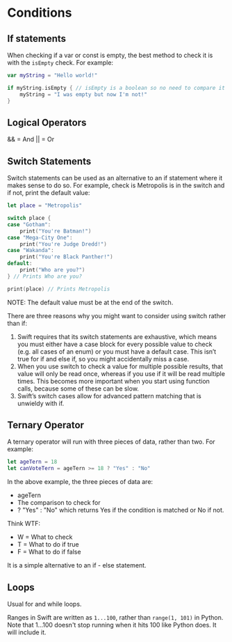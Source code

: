 # Conditions

## If statements

When checking if a var or const is empty, the best method to check it is with the `isEmpty` check. For example:

``` swift
var myString = "Hello world!"

if myString.isEmpty { // isEmpty is a boolean so no need to compare it with == true
    myString = "I was empty but now I'm not!"
}
```

## Logical Operators

&& = And
|| = Or

## Switch Statements

Switch statements can be used as an alternative to an if statement where it makes sense to do so. For example, check is Metropolis is in the switch and if not, print the default value:

``` swift
let place = "Metropolis"

switch place {
case "Gotham":
    print("You're Batman!")
case "Mega-City One":
    print("You're Judge Dredd!")
case "Wakanda":
    print("You're Black Panther!")
default:
    print("Who are you?")
} // Prints Who are you?

print(place) // Prints Metropolis
```

NOTE: The default value must be at the end of the switch.

There are three reasons why you might want to consider using switch rather than if:

1. Swift requires that its switch statements are exhaustive, which means you must either have a case block for every possible value to check (e.g. all cases of an enum) or you must have a default case. This isn’t true for if and else if, so you might accidentally miss a case.
2. When you use switch to check a value for multiple possible results, that value will only be read once, whereas if you use if it will be read multiple times. This becomes more important when you start using function calls, because some of these can be slow.
3. Swift’s switch cases allow for advanced pattern matching that is unwieldy with if.

## Ternary Operator

A ternary operator will run with three pieces of data, rather than two. For example:

``` swift
let ageTern = 18
let canVoteTern = ageTern >= 18 ? "Yes" : "No"
```

In the above example, the three pieces of data are:

- ageTern
- The comparison to check for
- ? "Yes" : "No" which returns Yes if the condition is matched or No if not.

Think WTF:

- W = What to check
- T = What to do if true
- F = What to do if false

It is a simple alternative to an if - else statement.

## Loops

Usual for and while loops.

Ranges in Swift are written as `1...100`, rather than `range(1, 101)` in Python. Note that 1...100 doesn't stop running when it hits 100 like Python does. It will include it.
